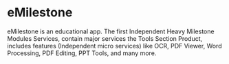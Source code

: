 # eMilestone
eMilestone is an educational app. The first Independent Heavy Milestone Modules Services, contain major services the Tools Section Product, includes features (Independent micro services) like OCR, PDF Viewer, Word Processing, PDF Editing, PPT Tools, and many more.
